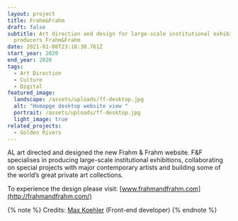 ```yaml
---
layout: project
title: Frahm&Frahm
draft: false
subtitle: Art direction and design for large-scale institutional exhibitions
  producers Frahm&Frahm
date: 2021-01-08T23:18:30.761Z
start_year: 2020
end_year: 2020
tags:
  - Art Direction
  - Culture
  - Digital
featured_image:
  landscape: /assets/uploads/ff-desktop.jpg
  alt: "Homapge desktop website view "
  portrait: /assets/uploads/ff-desktop.jpg
  light_image: true
related_projects:
  - Golden Rivers
---
```

AL art directed and designed the new Frahm & Frahm website. F&F specialises in producing large-scale institutional exhibitions, collaborating on special projects with major contemporary artists and building some of the world’s great private art collections. 

To experience the design please visit: [www.frahmandfrahm.com](http://frahmandfrahm.com/)

{% note %}
Credits: [Max Koehler](maxkoehler) (Front-end developer)
{% endnote %}